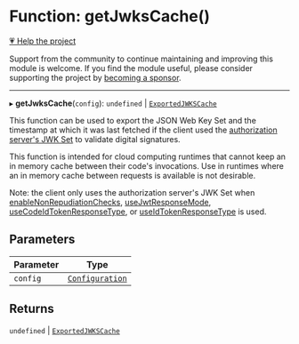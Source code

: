 # Function: getJwksCache()

[💗 Help the project](https://github.com/sponsors/panva)

Support from the community to continue maintaining and improving this module is welcome. If you find the module useful, please consider supporting the project by [becoming a sponsor](https://github.com/sponsors/panva).

***

▸ **getJwksCache**(`config`): `undefined` \| [`ExportedJWKSCache`](../interfaces/ExportedJWKSCache.md)

This function can be used to export the JSON Web Key Set and the timestamp at
which it was last fetched if the client used the
[authorization server's JWK Set](../interfaces/ServerMetadata.md#jwks_uri) to validate
digital signatures.

This function is intended for cloud computing runtimes that cannot keep an in
memory cache between their code's invocations. Use in runtimes where an in
memory cache between requests is available is not desirable.

Note: the client only uses the authorization server's JWK Set when
[enableNonRepudiationChecks](enableNonRepudiationChecks.md), [useJwtResponseMode](useJwtResponseMode.md),
[useCodeIdTokenResponseType](useCodeIdTokenResponseType.md), or [useIdTokenResponseType](useIdTokenResponseType.md) is used.

## Parameters

| Parameter | Type |
| ------ | ------ |
| `config` | [`Configuration`](../classes/Configuration.md) |

## Returns

`undefined` \| [`ExportedJWKSCache`](../interfaces/ExportedJWKSCache.md)
